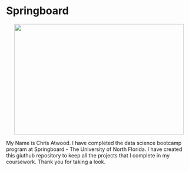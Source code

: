 # Springboard
<p align="center">
  <img width="460" height="300" src="https://user-images.githubusercontent.com/88897565/165182022-0b1f7099-d61d-4aaa-b85f-930d6e0fa116.png">
</p>



My Name is Chris Atwood. I have completed the data science bootcamp program at Springboard - The University of North Florida. I have created this giuthub repository to keep all the projects that I complete in my coursework. Thank you for taking a look.
